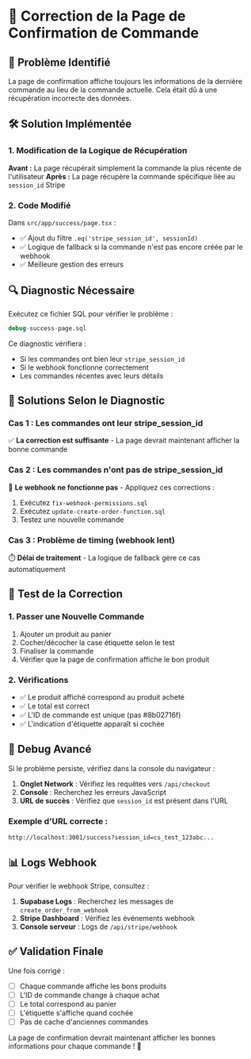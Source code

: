# 🔧 Correction de la Page de Confirmation de Commande

## 🚨 Problème Identifié

La page de confirmation affiche toujours les informations de la dernière commande au lieu de la commande actuelle. Cela était dû à une récupération incorrecte des données.

## 🛠️ Solution Implémentée

### 1. Modification de la Logique de Récupération
**Avant :** La page récupérait simplement la commande la plus récente de l'utilisateur
**Après :** La page récupère la commande spécifique liée au `session_id` Stripe

### 2. Code Modifié
Dans `src/app/success/page.tsx` :
- ✅ Ajout du filtre `.eq('stripe_session_id', sessionId)`
- ✅ Logique de fallback si la commande n'est pas encore créée par le webhook
- ✅ Meilleure gestion des erreurs

## 🔍 Diagnostic Nécessaire

Exécutez ce fichier SQL pour vérifier le problème :
```sql
debug-success-page.sql
```

Ce diagnostic vérifiera :
- Si les commandes ont bien leur `stripe_session_id`
- Si le webhook fonctionne correctement
- Les commandes récentes avec leurs détails

## 🚀 Solutions Selon le Diagnostic

### Cas 1 : Les commandes ont leur stripe_session_id
✅ **La correction est suffisante** - La page devrait maintenant afficher la bonne commande

### Cas 2 : Les commandes n'ont pas de stripe_session_id
🔧 **Le webhook ne fonctionne pas** - Appliquez ces corrections :

1. Exécutez `fix-webhook-permissions.sql`
2. Exécutez `update-create-order-function.sql`
3. Testez une nouvelle commande

### Cas 3 : Problème de timing (webhook lent)
⏱️ **Délai de traitement** - La logique de fallback gère ce cas automatiquement

## 🧪 Test de la Correction

### 1. Passer une Nouvelle Commande
1. Ajouter un produit au panier
2. Cocher/décocher la case étiquette selon le test
3. Finaliser la commande
4. Vérifier que la page de confirmation affiche le bon produit

### 2. Vérifications
- ✅ Le produit affiché correspond au produit acheté
- ✅ Le total est correct
- ✅ L'ID de commande est unique (pas #8b02716f)
- ✅ L'indication d'étiquette apparaît si cochée

## 🔧 Debug Avancé

Si le problème persiste, vérifiez dans la console du navigateur :
1. **Onglet Network** : Vérifiez les requêtes vers `/api/checkout`
2. **Console** : Recherchez les erreurs JavaScript
3. **URL de succès** : Vérifiez que `session_id` est présent dans l'URL

### Exemple d'URL correcte :
```
http://localhost:3001/success?session_id=cs_test_123abc...
```

## 📊 Logs Webhook

Pour vérifier le webhook Stripe, consultez :
1. **Supabase Logs** : Recherchez les messages de `create_order_from_webhook`
2. **Stripe Dashboard** : Vérifiez les événements webhook
3. **Console serveur** : Logs de `/api/stripe/webhook`

## ✅ Validation Finale

Une fois corrigé :
- [ ] Chaque commande affiche les bons produits
- [ ] L'ID de commande change à chaque achat
- [ ] Le total correspond au panier
- [ ] L'étiquette s'affiche quand cochée
- [ ] Pas de cache d'anciennes commandes

La page de confirmation devrait maintenant afficher les bonnes informations pour chaque commande ! 🎉
